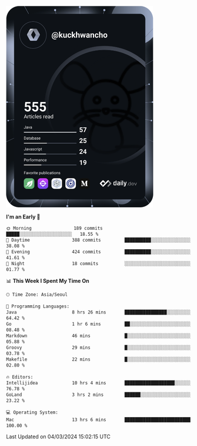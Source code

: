 <a href="https://app.daily.dev/kuckhwancho"><img src="https://github.com/kuckjwi0928/kuckjwi0928/blob/master/devcard.svg" width="400" alt="Kuckjwi Devcard"/></a>

<!--START_SECTION:waka-->
**I'm an Early 🐤** 

```text
🌞 Morning                189 commits         █████░░░░░░░░░░░░░░░░░░░░   18.55 % 
🌆 Daytime                388 commits         ██████████░░░░░░░░░░░░░░░   38.08 % 
🌃 Evening                424 commits         ██████████░░░░░░░░░░░░░░░   41.61 % 
🌙 Night                  18 commits          ░░░░░░░░░░░░░░░░░░░░░░░░░   01.77 % 
```


📊 **This Week I Spent My Time On** 

```text
🕑︎ Time Zone: Asia/Seoul

💬 Programming Languages: 
Java                     8 hrs 26 mins       ████████████████░░░░░░░░░   64.42 % 
Go                       1 hr 6 mins         ██░░░░░░░░░░░░░░░░░░░░░░░   08.48 % 
Markdown                 46 mins             █░░░░░░░░░░░░░░░░░░░░░░░░   05.88 % 
Groovy                   29 mins             █░░░░░░░░░░░░░░░░░░░░░░░░   03.78 % 
Makefile                 22 mins             █░░░░░░░░░░░░░░░░░░░░░░░░   02.80 % 

🔥 Editors: 
Intellijidea             10 hrs 4 mins       ███████████████████░░░░░░   76.78 % 
GoLand                   3 hrs 2 mins        ██████░░░░░░░░░░░░░░░░░░░   23.22 % 

💻 Operating System: 
Mac                      13 hrs 6 mins       █████████████████████████   100.00 % 
```


 Last Updated on 04/03/2024 15:02:15 UTC
<!--END_SECTION:waka-->

